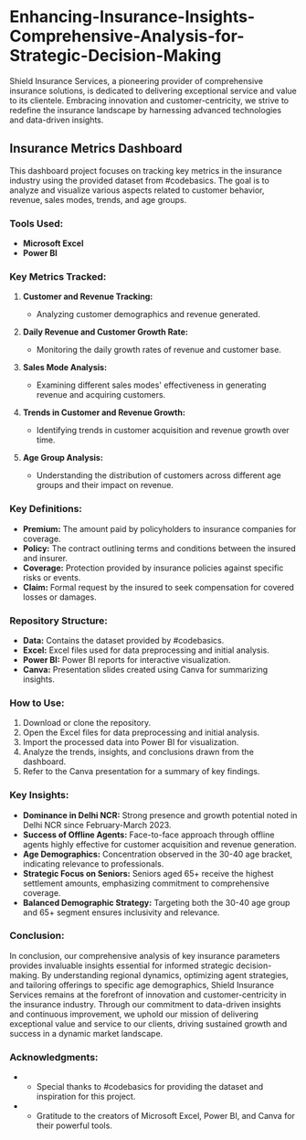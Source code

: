 # Enhancing-Insurance-Insights-Comprehensive-Analysis-for-Strategic-Decision-Making

Shield Insurance Services, a pioneering provider of comprehensive insurance solutions, is dedicated to delivering exceptional service and value to its clientele. Embracing innovation and customer-centricity, we strive to redefine the insurance landscape by harnessing advanced technologies and data-driven insights.

## Insurance Metrics Dashboard

This dashboard project focuses on tracking key metrics in the insurance industry using the provided dataset from #codebasics. The goal is to analyze and visualize various aspects related to customer behavior, revenue, sales modes, trends, and age groups.

### Tools Used:
- **Microsoft Excel**
- **Power BI**

### Key Metrics Tracked:

1. **Customer and Revenue Tracking:**
   - Analyzing customer demographics and revenue generated.
   
2. **Daily Revenue and Customer Growth Rate:**
   - Monitoring the daily growth rates of revenue and customer base.
   
3. **Sales Mode Analysis:**
   - Examining different sales modes' effectiveness in generating revenue and acquiring customers.
   
4. **Trends in Customer and Revenue Growth:**
   - Identifying trends in customer acquisition and revenue growth over time.
   
5. **Age Group Analysis:**
   - Understanding the distribution of customers across different age groups and their impact on revenue.

### Key Definitions:
- **Premium:** The amount paid by policyholders to insurance companies for coverage.
- **Policy:** The contract outlining terms and conditions between the insured and insurer.
- **Coverage:** Protection provided by insurance policies against specific risks or events.
- **Claim:** Formal request by the insured to seek compensation for covered losses or damages.

### Repository Structure:
- **Data:** Contains the dataset provided by #codebasics.
- **Excel:** Excel files used for data preprocessing and initial analysis.
- **Power BI:** Power BI reports for interactive visualization.
- **Canva:** Presentation slides created using Canva for summarizing insights.

### How to Use:
1. Download or clone the repository.
2. Open the Excel files for data preprocessing and initial analysis.
3. Import the processed data into Power BI for visualization.
4. Analyze the trends, insights, and conclusions drawn from the dashboard.
5. Refer to the Canva presentation for a summary of key findings.

### Key Insights:
- **Dominance in Delhi NCR:** Strong presence and growth potential noted in Delhi NCR since February-March 2023.
- **Success of Offline Agents:** Face-to-face approach through offline agents highly effective for customer acquisition and revenue generation.
- **Age Demographics:** Concentration observed in the 30-40 age bracket, indicating relevance to professionals.
- **Strategic Focus on Seniors:** Seniors aged 65+ receive the highest settlement amounts, emphasizing commitment to comprehensive coverage.
- **Balanced Demographic Strategy:** Targeting both the 30-40 age group and 65+ segment ensures inclusivity and relevance.

### Conclusion:
In conclusion, our comprehensive analysis of key insurance parameters provides invaluable insights essential for informed strategic decision-making. By understanding regional dynamics, optimizing agent strategies, and tailoring offerings to specific age demographics, Shield Insurance Services remains at the forefront of innovation and customer-centricity in the insurance industry. Through our commitment to data-driven insights and continuous improvement, we uphold our mission of delivering exceptional value and service to our clients, driving sustained growth and success in a dynamic market landscape.

### Acknowledgments:
- *  Special thanks to #codebasics for providing the dataset and inspiration for this project.
- *  Gratitude to the creators of Microsoft Excel, Power BI, and Canva for their powerful tools.
